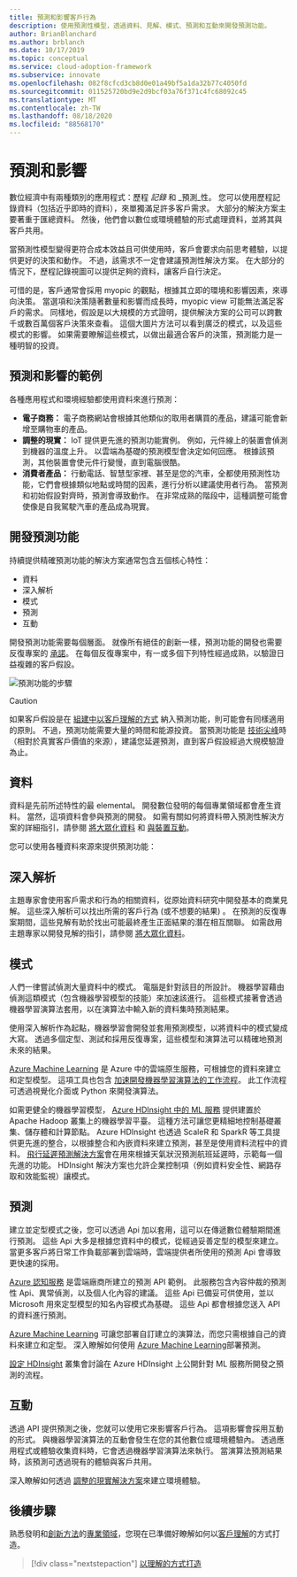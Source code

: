 ```yaml
---
title: 預測和影響客戶行為
description: 使用預測性模型，透過資料、見解、模式、預測和互動來開發預測功能。
author: BrianBlanchard
ms.author: brblanch
ms.date: 10/17/2019
ms.topic: conceptual
ms.service: cloud-adoption-framework
ms.subservice: innovate
ms.openlocfilehash: 082f8cfcd3cb8d0e01a49bf5a1da32b77c4050fd
ms.sourcegitcommit: 011525720bd9e2d9bcf03a76f371c4fc68092c45
ms.translationtype: MT
ms.contentlocale: zh-TW
ms.lasthandoff: 08/18/2020
ms.locfileid: "88568170"
---
```

# <a name="predict-and-influence"></a>預測和影響

數位經濟中有兩種類別的應用程式：歷程 _記錄_ 和 _預測_性。 您可以使用歷程記錄資料（包括近乎即時的資料），來單獨滿足許多客戶需求。 大部分的解決方案主要著重于匯總資料。 然後，他們會以數位或環境體驗的形式處理資料，並將其與客戶共用。

當預測性模型變得更符合成本效益且可供使用時，客戶會要求向前思考體驗，以提供更好的決策和動作。 不過，該需求不一定會建議預測性解決方案。 在大部分的情況下，歷程記錄視圖可以提供足夠的資料，讓客戶自行決定。

可惜的是，客戶通常會採用 myopic 的觀點，根據其立即的環境和影響因素，來導向決策。 當選項和決策隨著數量和影響而成長時，myopic view 可能無法滿足客戶的需求。 同樣地，假設是以大規模的方式證明，提供解決方案的公司可以跨數千或數百萬個客戶決策來查看。 這個大圖片方法可以看到廣泛的模式，以及這些模式的影響。 如果需要瞭解這些模式，以做出最適合客戶的決策，預測能力是一種明智的投資。

## <a name="examples-of-predictions-and-influence"></a>預測和影響的範例

各種應用程式和環境經驗都使用資料來進行預測：

- **電子商務：** 電子商務網站會根據其他類似的取用者購買的產品，建議可能會新增至購物車的產品。
- **調整的現實：** IoT 提供更先進的預測功能實例。 例如，元件線上的裝置會偵測到機器的溫度上升。 以雲端為基礎的預測模型會決定如何回應。 根據該預測，其他裝置會使元件行變慢，直到電腦很酷。
- **消費者產品：** 行動電話、智慧型家裡、甚至是您的汽車，全都使用預測性功能，它們會根據類似地點或時間的因素，進行分析以建議使用者行為。 當預測和初始假設對齊時，預測會導致動作。 在非常成熟的階段中，這種調整可能會使像是自我駕駛汽車的產品成為現實。

## <a name="develop-predictive-capabilities"></a>開發預測功能

持續提供精確預測功能的解決方案通常包含五個核心特性：

- 資料
- 深入解析
- 模式
- 預測
- 互動

開發預測功能需要每個層面。 就像所有絕佳的創新一樣，預測功能的開發也需要反復專案的 [承諾](./index.md#commitment-to-iteration)。 在每個反復專案中，有一或多個下列特性經過成熟，以驗證日益複雜的客戶假設。

![預測功能的步驟](../../_images/innovate/predict-and-influence.png)

> [!CAUTION]
> 如果客戶假設是在 [組建中以客戶理解的方式](./build.md) 納入預測功能，則可能會有同樣適用的原則。 不過，預測功能需要大量的時間和能源投資。 當預測功能是 [技術尖峰](./build.md#reduce-complexity-and-delay-technical-spikes)時（相對於真實客戶價值的來源），建議您延遲預測，直到客戶假設經過大規模驗證為止。

## <a name="data"></a>資料

資料是先前所述特性的最 elemental。 開發數位發明的每個專業領域都會產生資料。 當然，這項資料會參與預測的開發。 如需有關如何將資料帶入預測性解決方案的詳細指引，請參閱 [將大眾化資料](./data.md) 和 [與裝置互動](./devices.md)。

您可以使用各種資料來源來提供預測功能：

## <a name="insights"></a>深入解析

主題專家會使用客戶需求和行為的相關資料，從原始資料研究中開發基本的商業見解。 這些深入解析可以找出所需的客戶行為 (或不想要的結果) 。 在預測的反復專案期間，這些見解有助於找出可能最終產生正面結果的潛在相互關聯。 如需啟用主題專家以開發見解的指引，請參閱 [將大眾化資料](./data.md)。

## <a name="patterns"></a>模式

人們一律嘗試偵測大量資料中的模式。 電腦是針對該目的所設計。 機器學習藉由偵測這類模式（包含機器學習模型的技能）來加速該進行。 這些模式接著會透過機器學習演算法套用，以在演算法中輸入新的資料集時預測結果。

使用深入解析作為起點，機器學習會開發並套用預測模型，以將資料中的模式變成大寫。 透過多個定型、測試和採用反復專案，這些模型和演算法可以精確地預測未來的結果。

[Azure Machine Learning](/azure/machine-learning/service/overview-what-is-azure-ml) 是 Azure 中的雲端原生服務，可根據您的資料來建立和定型模型。 這項工具也包含 [加速開發機器學習演算法的工作流程](/azure/machine-learning/service/concept-azure-machine-learning-architecture)。 此工作流程可透過視覺化介面或 Python 來開發演算法。

如需更健全的機器學習模型， [Azure HDInsight 中的 ML 服務](/azure/hdinsight/r-server/r-server-overview) 提供建置於 Apache Hadoop 叢集上的機器學習平臺。 這種方法可讓您更精細地控制基礎叢集、儲存體和計算節點。 Azure HDInsight 也透過 ScaleR 和 SparkR 等工具提供更先進的整合，以根據整合和內嵌資料來建立預測，甚至是使用資料流程中的資料。 [飛行延遲預測解決方案](/azure/hdinsight/hdinsight-hadoop-r-scaler-sparkr)會在用來根據天氣狀況預測航班延遲時，示範每一個先進的功能。 HDInsight 解決方案也允許企業控制項（例如資料安全性、網路存取和效能監視）讓模式。

## <a name="predictions"></a>預測

建立並定型模式之後，您可以透過 Api 加以套用，這可以在傳遞數位體驗期間進行預測。 這些 Api 大多是根據您資料中的模式，從經過妥善定型的模型來建立。 當更多客戶將日常工作負載部署到雲端時，雲端提供者所使用的預測 Api 會導致更快速的採用。

[Azure 認知服務](/azure/cognitive-services) 是雲端廠商所建立的預測 API 範例。 此服務包含內容仲裁的預測性 Api、異常偵測，以及個人化內容的建議。 這些 Api 已備妥可供使用，並以 Microsoft 用來定型模型的知名內容模式為基礎。 這些 Api 都會根據您送入 API 的資料進行預測。

[Azure Machine Learning](/azure/machine-learning) 可讓您部署自訂建立的演算法，而您只需根據自己的資料來建立和定型。 深入瞭解如何使用 [Azure Machine Learning](/azure/machine-learning/service/how-to-deploy-and-where)部署預測。

[設定 HDInsight](/azure/hdinsight/hdinsight-hadoop-provision-linux-clusters) 叢集會討論在 Azure HDInsight 上公開針對 ML 服務所開發之預測的流程。

## <a name="interactions"></a>互動

透過 API 提供預測之後，您就可以使用它來影響客戶行為。 這項影響會採用互動的形式。 與機器學習演算法的互動會發生在您的其他數位或環境體驗內。 透過應用程式或體驗收集資料時，它會透過機器學習演算法來執行。 當演算法預測結果時，該預測可透過現有的體驗與客戶共用。

深入瞭解如何透過 [調整的現實解決方案](./devices.md#adjusted-reality)來建立環境體驗。

## <a name="next-steps"></a>後續步驟

熟悉發明和[創新方法](./index.md)的[專業領域](./invention.md)，您現在已準備好瞭解如何以[客戶理解](./build.md)的方式打造。

> [!div class="nextstepaction"]
> [以理解的方式打造](./build.md)

